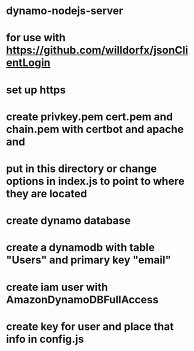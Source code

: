 # dynamo-nodejs-server
#
# for use with https://github.com/willdorfx/jsonClientLogin
#
#
# set up https
#
# create privkey.pem cert.pem and chain.pem with certbot and apache and
# put in this directory or change options in index.js to point to where they are located
#
#
# create dynamo database
#
# create a dynamodb with table "Users" and primary key "email"
# create iam user with AmazonDynamoDBFullAccess
# create key for user and place that info in config.js
#
